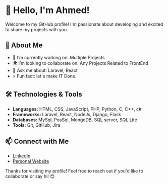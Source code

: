 # 👋 Hello, I'm Ahmed!

Welcome to my GitHub profile! I'm passionate about developing and excited to share my projects with you.

## 🌱 About Me

- 🔭 I’m currently working on: Multiple Projects
- 🌍 I’m looking to collaborate on: Any Projects Related to FrontEnd
- 💬 Ask me about: Laravel, React
- ⚡ Fun fact: let's make IT Done.

## 🛠️ Technologies & Tools

- **Languages:** HTML, CSS, JavaScript, PHP, Python, C, C++, c#
- **Frameworks:** Laravel, React, NodeJs, Django, Flask 
- **Databases:** MySql, PosSql, MongoDB, SQL server, SQL Lite 
- **Tools:** Git, GitHub, Jira

## 📫 Connect with Me

- [LinkedIn](https://www.linkedin.com/in/ahmed-harris-364a201b1/)
- [Personal Website](https://ahmedharris.me)

Thanks for visiting my profile! Feel free to reach out if you'd like to collaborate or say hi! 😊
